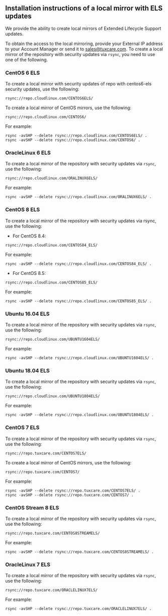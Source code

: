 ## Installation instructions of a local mirror with ELS updates

We provide the ability to create local mirrors of Extended Lifecycle Support updates.

To obtain the access to the local mirroring, provide your External IP address to your Account Manager or send it to [sales@tuxcare.com](mailto:sales@cloudlinux.com). To create a local mirror of the repository with security updates via `rsync`, you need to use one of the following.

### CentOS 6 ELS

To create a local mirror with security updates of repo with centos6-els security updates, use the following:

```
rsync://repo.cloudlinux.com/CENTOS6ELS/
```

To create a local mirror of CentOS mirrors, use the following:

```
rsync://repo.cloudlinux.com/CENTOS6/
```

For example:

```
rsync -avSHP --delete rsync://repo.cloudlinux.com/CENTOS6ELS/ .
rsync -avSHP --delete rsync://repo.cloudlinux.com/CENTOS6/ .
```

### OracleLinux 6 ELS

To create a local mirror of the repository with security updates via `rsync`, use the following:

```
rsync://repo.cloudlinux.com/ORALINUX6ELS/
```

For example:

```
rsync -avSHP --delete rsync://repo.cloudlinux.com/ORALINUX6ELS/ .
```

### CentOS 8 ELS

To create a local mirror of the repository with security updates via rsync, use the following:

* For CentOS 8.4:

```
rsync://repo.cloudlinux.com/CENTOS84_ELS/
```

For example:

```
rsync -avSHP --delete rsync://repo.cloudlinux.com/CENTOS84_ELS/ .
```

* For CentOS 8.5:

```
rsync://repo.cloudlinux.com/CENTOS85_ELS/
```

For example:

```
rsync -avSHP --delete rsync://repo.cloudlinux.com/CENTOS85_ELS/ .
```

### Ubuntu 16.04 ELS

To create a local mirror of the repository with security updates via `rsync`, use the following:

```
rsync://repo.cloudlinux.com/UBUNTU1604ELS/
```

For example:

```
rsync -avSHP --delete rsync://repo.cloudlinux.com/UBUNTU1604ELS/ .
```

### Ubuntu 18.04 ELS

To create a local mirror of the repository with security updates via `rsync`, use the following:
```
rsync://repo.cloudlinux.com/UBUNTU1804ELS/
```

For example:
```
rsync -avSHP --delete rsync://repo.cloudlinux.com/UBUNTU1804ELS/ .
```

### CentOS 7 ELS

To create a local mirror of the repository with security updates via `rsync`, use the following:
```
rsync://repo.tuxcare.com/CENTOS7ELS/
```

To create a local mirror of CentOS mirrors, use the following:

```
rsync://repo.tuxcare.com/CENTOS7/
```

For example:

```
rsync -avSHP --delete rsync://repo.tuxcare.com/CENTOS7ELS/ .
rsync -avSHP --delete rsync://repo.tuxcare.com/CENTOS7/ .
```

### CentOS Stream 8 ELS

To create a local mirror of the repository with security updates via `rsync`, use the following:
```
rsync://repo.tuxcare.com/CENTOS8STREAMELS/
```

For example:
```
rsync -avSHP --delete rsync://repo.tuxcare.com/CENTOS8STREAMELS/ .
```

### OracleLinux 7 ELS

To create a local mirror of the repository with security updates via `rsync`, use the following:

```
rsync://repo.tuxcare.com/ORACLELINUX7ELS/
```

For example:

```
rsync -avSHP --delete rsync://repo.tuxcare.com/ORACLELINUX7ELS/ .
```